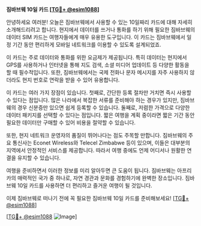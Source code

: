 **짐바브웨 10일 카드 [[TG💪+ @esim1088](https://t.me/s/esim1088)]**

안녕하세요 여러분! 오늘은 짐바브웨에서 사용할 수 있는 10일짜리 카드에 대해 자세히 소개해드리려고 합니다. 현지에서 데이터를 쓰거나 통화를 하기 위해 필요한 짐바브웨의 데이터 SIM 카드는 여행자들에게 매우 유용한 도구입니다. 이 카드는 짐바브웨에서 일정 기간 동안 편리하게 모바일 네트워크를 이용할 수 있도록 설계되었죠.

이 카드는 주로 데이터와 통화를 위한 요금제가 제공됩니다. 특히 데이터는 현지에서 GPS를 사용하거나 인터넷을 통해 지도 검색, 소셜 미디어 업데이트 등 다양한 활동을 할 때 필수적입니다. 또한, 짐바브웨에서는 국제 전화나 문자 메시지를 자주 사용하지 않더라도 현지 번호로 연락을 받을 수 있어 유용합니다.

이 카드는 여러 가지 장점이 있습니다. 첫째로, 간단한 등록 절차만 거치면 즉시 사용할 수 있다는 점입니다. 많은 나라에서 복잡한 서류를 준비해야 하는 경우가 있지만, 짐바브웨의 경우 신분증만 있으면 쉽게 등록할 수 있습니다. 둘째로, 저렴한 가격으로 다양한 데이터 패키지를 선택할 수 있다는 점입니다. 짧은 여행을 계획 중이라면 짧은 기간 동안 필요한 데이터만 구매할 수 있어 비용을 절약할 수 있습니다.

또한, 현지 네트워크 운영자의 품질이 뛰어나다는 점도 주목할 만합니다. 짐바브웨의 주요 통신사는 Econet Wireless와 Telecel Zimbabwe 등이 있으며, 이들은 대부분의 지역에서 안정적인 서비스를 제공합니다. 따라서 여행 중에도 언제 어디서나 원활한 연결을 유지할 수 있습니다.

여행을 준비하면서 이러한 정보를 미리 알아두면 큰 도움이 됩니다. 짐바브웨는 아프리카의 매력적인 국가 중 하나로, 자연 경관과 문화를 경험하기에 완벽한 장소입니다. 짐바브웨 10일 카드를 사용하면 더 편리하고 즐거운 여행이 될 것입니다.

이제 짐바브웨로 떠나기 전에 꼭 필요한 짐바브웨 10일 카드를 준비해보세요! [[TG💪+ @esim1088](https://t.me/s/esim1088)]

[[TG💪+ @esim1088](https://t.me/s/esim1088) ![Image](https://i.postimg.cc/Y0z9fWf4/image.png)]